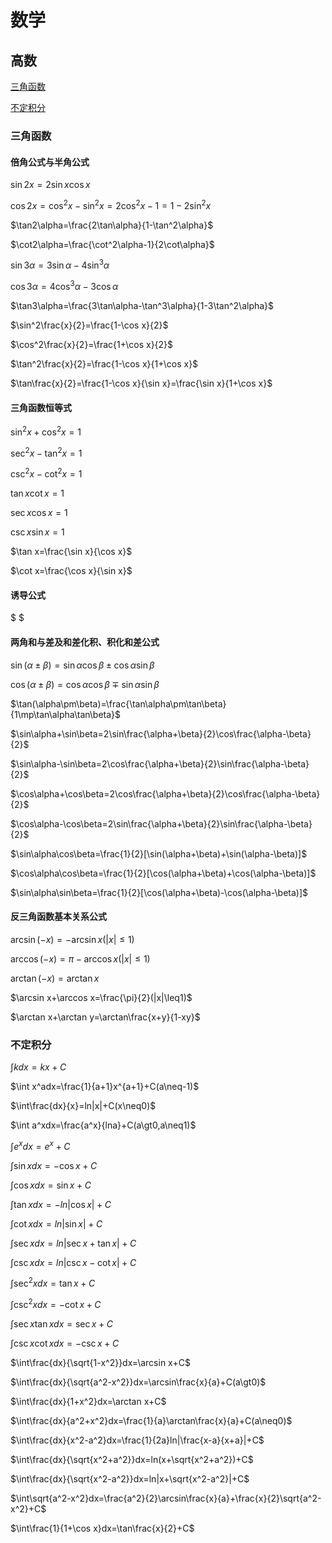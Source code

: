# 数学

## 高数

[三角函数](#三角函数)

[不定积分](#不定积分)

### 三角函数

#### 倍角公式与半角公式

$\sin2x=2\sin x\cos x$

$\cos2x=\cos^2x-\sin^2x=2\cos^2x-1=1-2\sin^2x$

$\tan2\alpha=\frac{2\tan\alpha}{1-\tan^2\alpha}$

$\cot2\alpha=\frac{\cot^2\alpha-1}{2\cot\alpha}$

$\sin3\alpha=3\sin\alpha-4\sin^3\alpha$

$\cos3\alpha=4\cos^3\alpha-3\cos\alpha$

$\tan3\alpha=\frac{3\tan\alpha-\tan^3\alpha}{1-3\tan^2\alpha}$

$\sin^2\frac{x}{2}=\frac{1-\cos x}{2}$

$\cos^2\frac{x}{2}=\frac{1+\cos x}{2}$

$\tan^2\frac{x}{2}=\frac{1-\cos x}{1+\cos x}$

$\tan\frac{x}{2}=\frac{1-\cos x}{\sin x}=\frac{\sin x}{1+\cos x}$

#### 三角函数恒等式

$\sin^2x+\cos^2x=1$

$\sec^2x-\tan^2x=1$

$\csc^2x-\cot^2x=1$

$\tan x\cot x=1$

$\sec x\cos x=1$

$\csc x\sin x=1$

$\tan x=\frac{\sin x}{\cos x}$

$\cot x=\frac{\cos x}{\sin x}$

#### 诱导公式

$ $

#### 两角和与差及和差化积、积化和差公式

$\sin(\alpha\pm\beta)=\sin\alpha\cos\beta\pm\cos\alpha\sin\beta$

$\cos(\alpha\pm\beta)=\cos\alpha\cos\beta\mp\sin\alpha\sin\beta$

$\tan(\alpha\pm\beta)=\frac{\tan\alpha\pm\tan\beta}{1\mp\tan\alpha\tan\beta}$

$\sin\alpha+\sin\beta=2\sin\frac{\alpha+\beta}{2}\cos\frac{\alpha-\beta}{2}$

$\sin\alpha-\sin\beta=2\cos\frac{\alpha+\beta}{2}\sin\frac{\alpha-\beta}{2}$

$\cos\alpha+\cos\beta=2\cos\frac{\alpha+\beta}{2}\cos\frac{\alpha-\beta}{2}$

$\cos\alpha-\cos\beta=2\sin\frac{\alpha+\beta}{2}\sin\frac{\alpha-\beta}{2}$

$\sin\alpha\cos\beta=\frac{1}{2}[\sin(\alpha+\beta)+\sin(\alpha-\beta)]$

$\cos\alpha\cos\beta=\frac{1}{2}[\cos(\alpha+\beta)+\cos(\alpha-\beta)]$

$\sin\alpha\sin\beta=\frac{1}{2}[\cos(\alpha+\beta)-\cos(\alpha-\beta)]$

#### 反三角函数基本关系公式

$\arcsin(-x)=-\arcsin x(|x|\leq1)$

$\arccos(-x)=\pi-\arccos x(|x|\leq1)$

$\arctan(-x)=\arctan x$

$\arcsin x+\arccos x=\frac{\pi}{2}(|x|\leq1)$

$\arctan x+\arctan y=\arctan\frac{x+y}{1-xy}$

### 不定积分

$\int kdx=kx+C$

$\int x^adx=\frac{1}{a+1}x^{a+1}+C(a\neq-1)$

$\int\frac{dx}{x}=ln|x|+C(x\neq0)$

$\int a^xdx=\frac{a^x}{lna}+C(a\gt0,a\neq1)$

$\int e^xdx=e^x+C$

$\int\sin xdx=-\cos x+C$

$\int\cos xdx=\sin x+C$

$\int\tan xdx=-ln|\cos x|+C$

$\int\cot xdx=ln|\sin x|+C$

$\int\sec xdx=ln|\sec x+\tan x|+C$

$\int\csc xdx=ln|\csc x-\cot x|+C$

$\int\sec^2xdx=\tan x+C$

$\int\csc^2xdx=-\cot x+C$

$\int\sec x\tan xdx=\sec x+C$

$\int\csc x\cot xdx=-\csc x+C$

$\int\frac{dx}{\sqrt{1-x^2}}dx=\arcsin x+C$

$\int\frac{dx}{\sqrt{a^2-x^2}}dx=\arcsin\frac{x}{a}+C(a\gt0)$

$\int\frac{dx}{1+x^2}dx=\arctan x+C$

$\int\frac{dx}{a^2+x^2}dx=\frac{1}{a}\arctan\frac{x}{a}+C(a\neq0)$

$\int\frac{dx}{x^2-a^2}dx=\frac{1}{2a}ln|\frac{x-a}{x+a}|+C$

$\int\frac{dx}{\sqrt{x^2+a^2}}dx=ln(x+\sqrt{x^2+a^2})+C$

$\int\frac{dx}{\sqrt{x^2-a^2}}dx=ln|x+\sqrt{x^2-a^2}|+C$

$\int\sqrt{a^2-x^2}dx=\frac{a^2}{2}\arcsin\frac{x}{a}+\frac{x}{2}\sqrt{a^2-x^2}+C$

$\int\frac{1}{1+\cos x}dx=\tan\frac{x}{2}+C$
